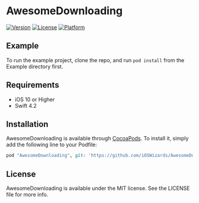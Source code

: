 # AwesomeDownloading

[![Version](https://img.shields.io/cocoapods/v/AwesomeDownloading.svg?style=flat)](https://cocoapods.org/pods/AwesomeDownloading)
[![License](https://img.shields.io/cocoapods/l/AwesomeDownloading.svg?style=flat)](https://cocoapods.org/pods/AwesomeDownloading)
[![Platform](https://img.shields.io/cocoapods/p/AwesomeDownloading.svg?style=flat)](https://cocoapods.org/pods/AwesomeDownloading)

## Example

To run the example project, clone the repo, and run `pod install` from the Example directory first.

## Requirements
- iOS 10 or Higher
- Swift 4.2

## Installation

AwesomeDownloading is available through [CocoaPods](https://cocoapods.org). To install
it, simply add the following line to your Podfile:

```ruby
pod "AwesomeDownloading", git: 'https://github.com/iOSWizards/AwesomeDownloading.git', tag: '0.1.3'
```

## License

AwesomeDownloading is available under the MIT license. See the LICENSE file for more info.
